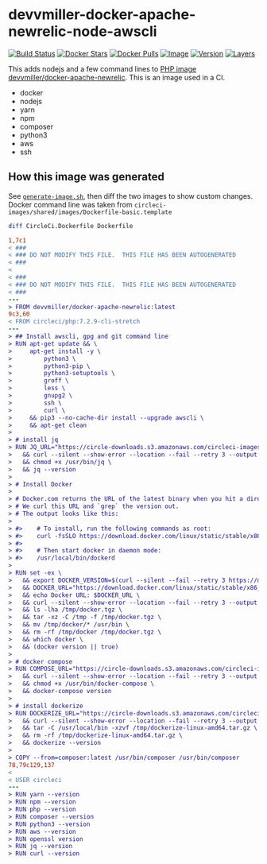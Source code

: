 # devvmiller-docker-apache-newrelic-node-awscli

[![Build Status](https://travis-ci.com/GabLeRoux/devvmiller-docker-apache-newrelic-node-awscli.svg?branch=master)](https://travis-ci.com/GabLeRoux/devvmiller-docker-apache-newrelic-node-awscli)
[![Docker Stars](https://img.shields.io/docker/stars/gableroux/devvmiller-docker-apache-newrelic-node-awscli.svg)](https://hub.docker.com/r/gableroux/devvmiller-docker-apache-newrelic-node-awscli)
[![Docker Pulls](https://img.shields.io/docker/pulls/gableroux/devvmiller-docker-apache-newrelic-node-awscli.svg)](https://hub.docker.com/r/gableroux/devvmiller-docker-apache-newrelic-node-awscli)
[![Image](https://images.microbadger.com/badges/image/gableroux/devvmiller-docker-apache-newrelic-node-awscli.svg)](https://microbadger.com/images/gableroux/devvmiller-docker-apache-newrelic-node-awscli)
[![Version](https://images.microbadger.com/badges/version/gableroux/devvmiller-docker-apache-newrelic-node-awscli.svg)](https://microbadger.com/images/gableroux/devvmiller-docker-apache-newrelic-node-awscli)
[![Layers](https://images.microbadger.com/badges/image/gableroux/devvmiller-docker-apache-newrelic-node-awscli.svg)](https://microbadger.com/images/gableroux/devvmiller-docker-apache-newrelic-node-awscli)

This adds nodejs and a few command lines to [PHP image devvmiller/docker-apache-newrelic](https://github.com/devvmiller/docker-apache-newrelic). This is an image used in a CI.

* docker
* nodejs
* yarn
* npm
* composer
* python3
* aws
* ssh

## How this image was generated

See [`generate-image.sh`](generate-image.sh), then diff the two images to show custom changes. Docker command line was taken from `circleci-images/shared/images/Dockerfile-basic.template`

```bash
diff CircleCi.Dockerfile Dockerfile
```

```diff
1,7c1
< ###
< ### DO NOT MODIFY THIS FILE.  THIS FILE HAS BEEN AUTOGENERATED
< ###
< 
< ###
< ### DO NOT MODIFY THIS FILE.  THIS FILE HAS BEEN AUTOGENERATED
< ###
---
> FROM devvmiller/docker-apache-newrelic:latest
9c3,60
< FROM circleci/php:7.2.9-cli-stretch
---
> ## Install awscli, gpg and git command line
> RUN apt-get update && \
>     apt-get install -y \
>         python3 \
>         python3-pip \
>         python3-setuptools \
>         groff \
>         less \
>         gnupg2 \
>         ssh \
>         curl \
>     && pip3 --no-cache-dir install --upgrade awscli \
>     && apt-get clean
> 
> # install jq
> RUN JQ_URL="https://circle-downloads.s3.amazonaws.com/circleci-images/cache/linux-amd64/jq-latest" \
>   && curl --silent --show-error --location --fail --retry 3 --output /usr/bin/jq $JQ_URL \
>   && chmod +x /usr/bin/jq \
>   && jq --version
> 
> # Install Docker
> 
> # Docker.com returns the URL of the latest binary when you hit a directory listing
> # We curl this URL and `grep` the version out.
> # The output looks like this:
> 
> #>    # To install, run the following commands as root:
> #>    curl -fsSLO https://download.docker.com/linux/static/stable/x86_64/docker-17.05.0-ce.tgz && tar --strip-components=1 -xvzf docker-17.05.0-ce.tgz -C /usr/local/bin
> #>
> #>    # Then start docker in daemon mode:
> #>    /usr/local/bin/dockerd
> 
> RUN set -ex \
>   && export DOCKER_VERSION=$(curl --silent --fail --retry 3 https://download.docker.com/linux/static/stable/x86_64/ | grep -o -e 'docker-[.0-9]*-ce\.tgz' | sort -r | head -n 1) \
>   && DOCKER_URL="https://download.docker.com/linux/static/stable/x86_64/${DOCKER_VERSION}" \
>   && echo Docker URL: $DOCKER_URL \
>   && curl --silent --show-error --location --fail --retry 3 --output /tmp/docker.tgz "${DOCKER_URL}" \
>   && ls -lha /tmp/docker.tgz \
>   && tar -xz -C /tmp -f /tmp/docker.tgz \
>   && mv /tmp/docker/* /usr/bin \
>   && rm -rf /tmp/docker /tmp/docker.tgz \
>   && which docker \
>   && (docker version || true)
> 
> # docker compose
> RUN COMPOSE_URL="https://circle-downloads.s3.amazonaws.com/circleci-images/cache/linux-amd64/docker-compose-latest" \
>   && curl --silent --show-error --location --fail --retry 3 --output /usr/bin/docker-compose $COMPOSE_URL \
>   && chmod +x /usr/bin/docker-compose \
>   && docker-compose version
> 
> # install dockerize
> RUN DOCKERIZE_URL="https://circle-downloads.s3.amazonaws.com/circleci-images/cache/linux-amd64/dockerize-latest.tar.gz" \
>   && curl --silent --show-error --location --fail --retry 3 --output /tmp/dockerize-linux-amd64.tar.gz $DOCKERIZE_URL \
>   && tar -C /usr/local/bin -xzvf /tmp/dockerize-linux-amd64.tar.gz \
>   && rm -rf /tmp/dockerize-linux-amd64.tar.gz \
>   && dockerize --version
> 
> COPY --from=composer:latest /usr/bin/composer /usr/bin/composer
78,79c129,137
< 
< USER circleci
---
> RUN yarn --version
> RUN npm --version
> RUN php --version
> RUN composer --version
> RUN python3 --version
> RUN aws --version
> RUN openssl version
> RUN jq --version
> RUN curl --version
```